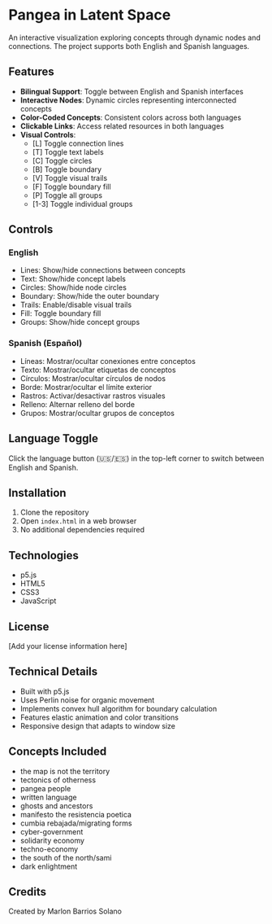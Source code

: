 # Pangea in Latent Space

An interactive visualization exploring concepts through dynamic nodes and connections. The project supports both English and Spanish languages.

## Features

- **Bilingual Support**: Toggle between English and Spanish interfaces
- **Interactive Nodes**: Dynamic circles representing interconnected concepts
- **Color-Coded Concepts**: Consistent colors across both languages
- **Clickable Links**: Access related resources in both languages
- **Visual Controls**: 
  - [L] Toggle connection lines
  - [T] Toggle text labels
  - [C] Toggle circles
  - [B] Toggle boundary
  - [V] Toggle visual trails
  - [F] Toggle boundary fill
  - [P] Toggle all groups
  - [1-3] Toggle individual groups

## Controls

### English
- Lines: Show/hide connections between concepts
- Text: Show/hide concept labels
- Circles: Show/hide node circles
- Boundary: Show/hide the outer boundary
- Trails: Enable/disable visual trails
- Fill: Toggle boundary fill
- Groups: Show/hide concept groups

### Spanish (Español)
- Líneas: Mostrar/ocultar conexiones entre conceptos
- Texto: Mostrar/ocultar etiquetas de conceptos
- Círculos: Mostrar/ocultar círculos de nodos
- Borde: Mostrar/ocultar el límite exterior
- Rastros: Activar/desactivar rastros visuales
- Relleno: Alternar relleno del borde
- Grupos: Mostrar/ocultar grupos de conceptos

## Language Toggle

Click the language button (🇺🇸/🇪🇸) in the top-left corner to switch between English and Spanish.

## Installation

1. Clone the repository
2. Open `index.html` in a web browser
3. No additional dependencies required

## Technologies

- p5.js
- HTML5
- CSS3
- JavaScript

## License

[Add your license information here]

## Technical Details

- Built with p5.js
- Uses Perlin noise for organic movement
- Implements convex hull algorithm for boundary calculation
- Features elastic animation and color transitions
- Responsive design that adapts to window size

## Concepts Included

- the map is not the territory
- tectonics of otherness
- pangea people
- written language
- ghosts and ancestors
- manifesto the resistencia poetica
- cumbia rebajada/migrating forms
- cyber-government
- solidarity economy
- techno-economy
- the south of the north/sami
- dark enlightment

## Credits

Created by Marlon Barrios Solano 